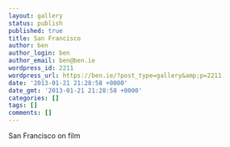 ```yaml
---
layout: gallery
status: publish
published: true
title: San Francisco
author: ben
author_login: ben
author_email: ben@ben.ie
wordpress_id: 2211
wordpress_url: https://ben.ie/?post_type=gallery&amp;p=2211
date: '2013-01-21 21:28:58 +0000'
date_gmt: '2013-01-21 21:28:58 +0000'
categories: []
tags: []
comments: []
---
```

<p>San Francisco on film</p>
